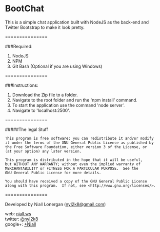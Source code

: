 BootChat
===============

This is a simple chat application built with NodeJS as the back-end and Twitter Bootstrap to make it look pretty.

===============

###Required:

1. NodeJS
2. NPM
3. Git Bash (Optional if you are using Windows)

===============

###Instructions:

1. Download the Zip file to a folder.
2. Navigate to the root folder and run the 'npm install' command.
3. To start the application use the command 'node server'.
4. Navigate to 'localhost:2500'.


===============

#####The legal Stuff

    This program is free software: you can redistribute it and/or modify
    it under the terms of the GNU General Public License as published by
    the Free Software Foundation, either version 3 of the License, or
    (at your option) any later version.

    This program is distributed in the hope that it will be useful,
    but WITHOUT ANY WARRANTY; without even the implied warranty of
    MERCHANTABILITY or FITNESS FOR A PARTICULAR PURPOSE.  See the
    GNU General Public License for more details.

    You should have received a copy of the GNU General Public License
    along with this program.  If not, see <http://www.gnu.org/licenses/>.

===============

Developed by Niall Lonergan (nyl2k8@gmail.com)

web:     [niall.ws](http://www.niall.ws) <br />
twitter: [@nyl2k8](https://twitter.com/nyl2k8) <br />
google+: [+Niall](https://plus.google.com/u/0/117475392576267866541/posts) <br />
